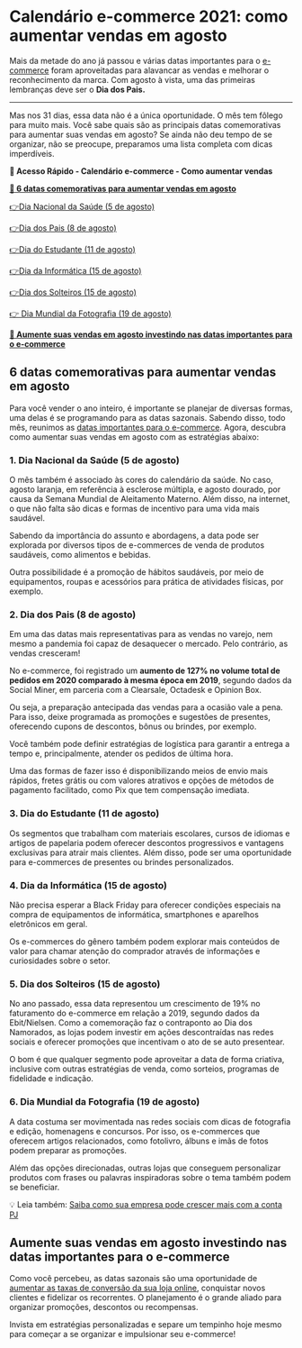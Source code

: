 # Calendário e-commerce 2021: como aumentar vendas em agosto

Mais da metade do ano já passou e várias datas importantes para o [e-commerce](https://conteudo.mercadopago.com.br/painel-de-controle-mercado-pago-diversas-ferramentas-para-uma-melhor-experiencia) foram aproveitadas para alavancar as vendas e melhorar o reconhecimento da marca. Com agosto à vista, uma das primeiras lembranças deve ser o **Dia dos Pais.**

****

Mas nos 31 dias, essa data não é a única oportunidade. O mês tem fôlego para muito mais. Você sabe quais são as principais datas comemorativas para aumentar suas vendas em agosto? Se ainda não deu tempo de se organizar, não se preocupe, preparamos uma lista completa com dicas imperdíveis.

**💙 Acesso Rápido - Calendário e-commerce - Como aumentar vendas**

**[💙 6 datas comemorativas para aumentar vendas em agosto](#A)**

[](#B)[👉](#G)[Dia Nacional da Saúde (5 de agosto)](#B)

[](#C)[👉](#G)[Dia dos Pais (8 de agosto)](#C)

[](#D)[👉](#G)[Dia do Estudante (11 de agosto)](#D)

[](#E)[👉](#G)[Dia da Informática (15 de agosto)](#E)

[](#F)[👉](#G)[Dia dos Solteiros (15 de agosto)](#F)

[👉 Dia Mundial da Fotografia (19 de agosto)](#G)

**[💙 Aumente suas vendas em agosto investindo nas datas importantes para o e-commerce](#H)**

[](#)
## 6 datas comemorativas para aumentar vendas em agosto

Para você vender o ano inteiro, é importante se planejar de diversas formas, uma delas é se programando para as datas sazonais. Sabendo disso, todo mês, reunimos as [datas importantes para o e-commerce](https://meubolso.mercadopago.com.br/as-datas-para-vender-mais-no-e-commerce). Agora, descubra como aumentar suas vendas em agosto com as estratégias abaixo:

### 

[](#)
### 1. Dia Nacional da Saúde (5 de agosto)

O mês também é associado às cores do calendário da saúde. No caso, agosto laranja, em referência à esclerose múltipla, e agosto dourado, por causa da Semana Mundial de Aleitamento Materno. Além disso, na internet, o que não falta são dicas e formas de incentivo para uma vida mais saudável.

Sabendo da importância do assunto e abordagens, a data pode ser explorada por diversos tipos de e-commerces de venda de produtos saudáveis, como alimentos e bebidas.

Outra possibilidade é a promoção de hábitos saudáveis, por meio de equipamentos, roupas e acessórios para prática de atividades físicas, por exemplo.

### 

[](#)
### 2. Dia dos Pais (8 de agosto)

Em uma das datas mais representativas para as vendas no varejo, nem mesmo a pandemia foi capaz de desaquecer o mercado. Pelo contrário, as vendas cresceram!

No e-commerce, foi registrado um **aumento de 127% no volume total de pedidos em 2020 comparado à mesma época em 2019**, segundo dados da Social Miner, em parceria com a Clearsale, Octadesk e Opinion Box.

Ou seja, a preparação antecipada das vendas para a ocasião vale a pena. Para isso, deixe programada as promoções e sugestões de presentes, oferecendo cupons de descontos, bônus ou brindes, por exemplo.

Você também pode definir estratégias de logística para garantir a entrega a tempo e, principalmente, atender os pedidos de última hora.

Uma das formas de fazer isso é disponibilizando meios de envio mais rápidos, fretes grátis ou com valores atrativos e opções de métodos de pagamento facilitado, como Pix que tem compensação imediata.

### 

[](#)
### 3. Dia do Estudante (11 de agosto)

Os segmentos que trabalham com materiais escolares, cursos de idiomas e artigos de papelaria podem oferecer descontos progressivos e vantagens exclusivas para atrair mais clientes. Além disso, pode ser uma oportunidade para e-commerces de presentes ou brindes personalizados.

### 

[](#)
### 4. Dia da Informática (15 de agosto)

Não precisa esperar a Black Friday para oferecer condições especiais na compra de equipamentos de informática, smartphones e aparelhos eletrônicos em geral.

Os e-commerces do gênero também podem explorar mais conteúdos de valor para chamar atenção do comprador através de informações e curiosidades sobre o setor.

### 

[](#)
### 5. Dia dos Solteiros (15 de agosto)

No ano passado, essa data representou um crescimento de 19% no faturamento do e-commerce em relação a 2019, segundo dados da Ebit/Nielsen. Como a comemoração faz o contraponto ao Dia dos Namorados, as lojas podem investir em ações descontraídas nas redes sociais e oferecer promoções que incentivam o ato de se auto presentear.

O bom é que qualquer segmento pode aproveitar a data de forma criativa, inclusive com outras estratégias de venda, como sorteios, programas de fidelidade e indicação.

### 

[](#)
### 6. Dia Mundial da Fotografia (19 de agosto)

A data costuma ser movimentada nas redes sociais com dicas de fotografia e edição, homenagens e concursos. Por isso, os e-commerces que oferecem artigos relacionados, como fotolivro, álbuns e imãs de fotos podem preparar as promoções.

Além das opções direcionadas, outras lojas que conseguem personalizar produtos com frases ou palavras inspiradoras sobre o tema também podem se beneficiar.

💡 Leia também: [Saiba como sua empresa pode crescer mais com a conta PJ](https://meubolso.mercadopago.com.br/guia-completo-para-conta-pj)

[](#)
## Aumente suas vendas em agosto investindo nas datas importantes para o e-commerce

Como você percebeu, as datas sazonais são uma oportunidade de [aumentar as taxas de conversão da sua loja online](https://meubolso.mercadopago.com.br/taxas-de-conversao-entenda-como-o-checkout-pode-impacta-las), conquistar novos clientes e fidelizar os recorrentes. O planejamento é o grande aliado para organizar promoções, descontos ou recompensas.

Invista em estratégias personalizadas e separe um tempinho hoje mesmo para começar a se organizar e impulsionar seu e-commerce!